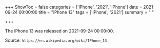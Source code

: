 +++
ShowToc = false
categories = ['iPhone', '2021', 'iPhone']
date = 2021-09-24 00:00:00
title = "iPhone 13"
tags = ['iPhone', '2021']
summary = " "

+++

The iPhone 13 was released on 2021-09-24 00:00:00.

Source: `https://en.wikipedia.org/wiki/IPhone_13`


